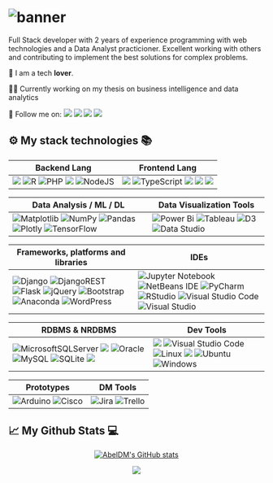 # ![banner](https://lh3.googleusercontent.com/P_ZytiuZDbgG3oG0D1v3kmrjPpLtB0avgL-yWVi23ymEOpjNRQDW4vHFIOzEFqDgt1k9jDYF24qZowI7ADuHYLyPUjXxwIrU8vDbvyFruYVG8c2VhvLkVm17HK4ZZxQUmLx1aVvfuiTQrUzBeLS7dwltAv_G0FUMlp7d4IUVHsR3FqZOjgrkHkjG5uM3oLAq8BFwqFQRRy--2pLwlWssUGimGfFzd-eXI3LH9sI4Gl05UxdXRs0Jp_45b6FfRdT4GskHnuMk7Qt4Rj0yXnnbzjRIrOodyi9-RPktBxHAu-7mQg-UncsgkbR1P1EpURvsywEK_4jRIaXDY47o8KumQvfRN9OD2s5qJERvUUbbRo8cMerRds3Z8scUHyigSoTWmdU8coTCSdd4aVxWTjJ6yP07DOTGujS1ip-49CK5epJ0KXxMz7XgXIyZLjuv-O1wUD7C6HbtPYGyK0EqtBcG4GWuyvl7Yo1WuIrI5-ChBbxrh9uiHIZnQ8JyodHMBBr3tuhF_9tRc9OmCH7UFp9qK3S2YtY_ZwykRdOLyeZwQ5lYJVHdY-MMPOgyvyUuQI83fS9gS5E6vLGv6-UBljk5XgBHApU0gbY7tgOKpAPu9wPfIfjJFNBD6Ag5QbuRQzICQO7sb0DFVC24oOqvkIhkeaS-S8n7bRg-Hq7D3_NTBlb4oMv9jIMpiQAXxaBViKQhJbWOnA6Psm3HoFJgihzVi-N75iYAXEHKhOchUmy0Fwho74Lnvon-jI1dpKtRxxfxU8aO5hKgDQAWx2cU8UZTHJu6Woh0zVvWRB5cqpTiAoOapO2_rFkx2Mu4axbqOKbqwLePH_2kJEnxHryXnONRJsBSs-tkBOWFdjiQTwqs0Dc7yYD0KceCWz2BKusL1sZ1PsE4fa_JMWD5I_9rG3CRqzJY9UEWfGuzC96HNmafLee_diH8KFBl6zu3E9891n04WWHYVZuTGPjXL9Rg0eU=w1920-h428-s-no?authuser=0)

<!-- DESCRIPTION -->
Full Stack developer with 2 years of experience programming with web technologies and a Data Analyst practicioner. Excellent working with others and contributing to implement the best solutions for complex problems.

💚 I am a tech **lover**.

👨‍💻 Currently working on my thesis on business intelligence and data analytics

🚀 Follow me on: 
[<img src="https://img.shields.io/badge/LinkedIn-0077B5?style=for-the-badge&logo=linkedin&logoColor=white" />](https://www.linkedin.com/in/abeldm/)
[<img src= "https://img.shields.io/badge/my_website-000000?style=for-the-badge&logo=About.me&logoColor=white" />](https://abeldm.tk/)
[<img src="https://img.shields.io/badge/WhatsApp-25D366?style=for-the-badge&logo=whatsapp&logoColor=white" />](https://wa.me/51994447715)
[<img src="https://img.shields.io/badge/Gmail-D14836?style=for-the-badge&logo=gmail&logoColor=white" />](mailto:abeldaza1991@gmail.com)

<!--
## 🚀My projects 

_I love to make projects to increase my technical skills and keep learning about new technologies. Here are some of my best projects._

- [Name of the project](#link)

-->
## ⚙ My stack technologies 📚
|Backend Lang|Frontend Lang
|---|---|
|<img src= "https://img.shields.io/badge/Python-FFD43B?style=for-the-badge&logo=python&logoColor=blue" /> ![R](https://img.shields.io/badge/r-%23276DC3.svg?style=for-the-badge&logo=r&logoColor=white) ![PHP](https://img.shields.io/badge/php-%23777BB4.svg?style=for-the-badge&logo=php&logoColor=white) <img src= "https://img.shields.io/badge/Java-red?style=for-the-badge&logo=Java&logoColor=white" /> ![NodeJS](https://img.shields.io/badge/node.js-6DA55F?style=for-the-badge&logo=node.js&logoColor=white) <!-- ![C++](https://img.shields.io/badge/c++-%2300599C.svg?style=for-the-badge&logo=c%2B%2B&logoColor=white) ![Julia](https://img.shields.io/badge/-Julia-9558B2?style=for-the-badge&logo=julia&logoColor=white) ![Android Studio](https://img.shields.io/badge/Android%20Studio-3DDC84.svg?style=for-the-badge&logo=android-studio&logoColor=white) --> |<img src="https://img.shields.io/badge/JavaScript-323330?style=for-the-badge&logo=javascript&logoColor=F7DF1E"/> ![TypeScript](https://img.shields.io/badge/typescript-%23007ACC.svg?style=for-the-badge&logo=typescript&logoColor=white) <img src="https://img.shields.io/badge/HTML5-E34F26?style=for-the-badge&logo=html5&logoColor=white"/> <img src="https://img.shields.io/badge/React-20232A?style=for-the-badge&logo=react&logoColor=61DAFB" /> <img src="https://img.shields.io/badge/CSS3-1572B6?style=for-the-badge&logo=css3&logoColor=white"/> 

|Data Analysis / ML / DL | Data Visualization Tools|
|---|---|
![Matplotlib](https://img.shields.io/badge/Matplotlib-%23333333.svg?style=for-the-badge&logo=Matplotlib&logoColor=black) ![NumPy](https://img.shields.io/badge/numpy-%23013243.svg?style=for-the-badge&logo=numpy&logoColor=white) ![Pandas](https://img.shields.io/badge/pandas-%23150458.svg?style=for-the-badge&logo=pandas&logoColor=white) ![Plotly](https://img.shields.io/badge/Plotly-%233F4F75.svg?style=for-the-badge&logo=plotly&logoColor=white) ![TensorFlow](https://img.shields.io/badge/TensorFlow-%23FF6F00.svg?style=for-the-badge&logo=TensorFlow&logoColor=white) |![Power Bi](https://img.shields.io/badge/power_bi-F2C811?style=for-the-badge&logo=powerbi&logoColor=black) ![Tableau](https://img.shields.io/badge/Tableau-blue?style=for-the-badge&logo=tableau&logoColor=white) ![D3](https://img.shields.io/badge/D3.js-orange?style=for-the-badge&logo=d3.js&logoColor=white) ![Data Studio](https://img.shields.io/badge/Google_Data_Studio-orange?style=for-the-badge&logo=google&logoColor=white)


|Frameworks, platforms and libraries | IDEs|
|---|---|
![Django](https://img.shields.io/badge/django-%23092E20.svg?style=for-the-badge&logo=django&logoColor=white) ![DjangoREST](https://img.shields.io/badge/DJANGO-REST-ff1709?style=for-the-badge&logo=django&logoColor=white&color=ff1709&labelColor=gray) ![Flask](https://img.shields.io/badge/flask-%23000.svg?style=for-the-badge&logo=flask&logoColor=white) ![jQuery](https://img.shields.io/badge/jquery-%230769AD.svg?style=for-the-badge&logo=jquery&logoColor=white) <!--![Laravel](https://img.shields.io/badge/laravel-%23FF2D20.svg?style=for-the-badge&logo=laravel&logoColor=white) ![Angular](https://img.shields.io/badge/angular-%23DD0031.svg?style=for-the-badge&logo=angular&logoColor=white) --> ![Bootstrap](https://img.shields.io/badge/bootstrap-%23563D7C.svg?style=for-the-badge&logo=bootstrap&logoColor=white) ![Anaconda](https://img.shields.io/badge/Anaconda-%2344A833.svg?style=for-the-badge&logo=anaconda&logoColor=white) ![WordPress](https://img.shields.io/badge/WordPress-%23117AC9.svg?style=for-the-badge&logo=WordPress&logoColor=white)| ![Jupyter Notebook](https://img.shields.io/badge/jupyter-%23FA0F00.svg?style=for-the-badge&logo=jupyter&logoColor=white) ![NetBeans IDE](https://img.shields.io/badge/NetBeansIDE-1B6AC6.svg?style=for-the-badge&logo=apache-netbeans-ide&logoColor=white) ![PyCharm](https://img.shields.io/badge/pycharm-143?style=for-the-badge&logo=pycharm&logoColor=black&color=black&labelColor=green) ![RStudio](https://img.shields.io/badge/RStudio-4285F4?style=for-the-badge&logo=rstudio&logoColor=white) ![Visual Studio Code](https://img.shields.io/badge/Visual%20Studio%20Code-0078d7.svg?style=for-the-badge&logo=visual-studio-code&logoColor=white) ![Visual Studio](https://img.shields.io/badge/Visual%20Studio-5C2D91.svg?style=for-the-badge&logo=visual-studio&logoColor=white)

|RDBMS & NRDBMS|Dev Tools|
|---|---|
![MicrosoftSQLServer](https://img.shields.io/badge/SQL%20Server-CC2927?style=for-the-badge&logo=microsoft%20sql%20server&logoColor=white) <img src="https://img.shields.io/badge/Postgresql-316192?style=for-the-badge&logo=postgresql&logoColor=white"/> ![Oracle](https://img.shields.io/badge/Oracle-F80000?style=for-the-badge&logo=oracle&logoColor=white) ![MySQL](https://img.shields.io/badge/mysql-yellow.svg?style=for-the-badge&logo=mysql&logoColor=black) ![SQLite](https://img.shields.io/badge/sqlite-%2307405e.svg?style=for-the-badge&logo=sqlite&logoColor=white) <img src="https://img.shields.io/badge/Mongodb-316132?style=for-the-badge&logo=mongodb&logoColor=white"/>|<img src="https://img.shields.io/badge/GIT-E44C30?style=for-the-badge&logo=git&logoColor=white"/> ![Visual Studio Code](https://img.shields.io/badge/Visual%20Studio%20Code-0078d7.svg?style=for-the-badge&logo=visual-studio-code&logoColor=white) ![Linux](https://img.shields.io/badge/Linux-FCC624?style=for-the-badge&logo=linux&logoColor=black) <img src="https://img.shields.io/badge/Docker-2CA5E0?style=for-the-badge&logo=docker&logoColor=white"/> ![Ubuntu](https://img.shields.io/badge/Ubuntu-E95420?style=for-the-badge&logo=ubuntu&logoColor=white) ![Windows](https://img.shields.io/badge/Windows-0078D6?style=for-the-badge&logo=windows&logoColor=white)

|Prototypes| DM Tools|
|---|---|
![Arduino](https://img.shields.io/badge/-Arduino-00979D?style=for-the-badge&logo=Arduino&logoColor=white) ![Cisco](https://img.shields.io/badge/cisco-%23049fd9.svg?style=for-the-badge&logo=cisco&logoColor=black) |![Jira](https://img.shields.io/badge/jira-%230A0FFF.svg?style=for-the-badge&logo=jira&logoColor=white) ![Trello](https://img.shields.io/badge/Trello-%23026AA7.svg?style=for-the-badge&logo=Trello&logoColor=white)


## 📈 My Github Stats 💻
<div align="center">
 
[![AbelDM's GitHub stats](https://github-readme-stats.vercel.app/api?username=AbelDM&hide_title=true&show_icons=true&include_all_commits=true&disable_animations=true&theme=vue)](https://github.com/AbelDM/github-readme-stats)
</div>
<p align="center">
  <a href="https://hits.seeyoufarm.com"><img src="https://hits.seeyoufarm.com/api/count/incr/badge.svg?url=https%3A%2F%2Fgithub.com%2FAbelDM&count_bg=%green&title_bg=%black&icon=github.svg&icon_color=%23E7E7E7&title=hits&edge_flat=false"/></a>
</p>

<!--
![Adobe Illustrator](https://img.shields.io/badge/adobe%20illustrator-%23FF9A00.svg?style=for-the-badge&logo=adobe%20illustrator&logoColor=white) 
![Adobe InDesign](https://img.shields.io/badge/Adobe%20InDesign-49021F?style=for-the-badge&logo=adobeindesign&logoColor=white)
![Adobe Photoshop](https://img.shields.io/badge/adobe%20photoshop-%2331A8FF.svg?style=for-the-badge&logo=adobe%20photoshop&logoColor=white)
![Adobe Premiere Pro](https://img.shields.io/badge/Adobe%20Premiere%20Pro-9999FF.svg?style=for-the-badge&logo=Adobe%20Premiere%20Pro&logoColor=white)
![Adobe XD](https://img.shields.io/badge/Adobe%20XD-470137?style=for-the-badge&logo=Adobe%20XD&logoColor=#FF61F6)
![Figma](https://img.shields.io/badge/figma-%23F24E1E.svg?style=for-the-badge&logo=figma&logoColor=white)
![Krita](https://img.shields.io/badge/Krita-203759?style=for-the-badge&logo=krita&logoColor=EEF37B)
![FreeCodeCamp](https://img.shields.io/badge/Freecodecamp-%23123.svg?&style=for-the-badge&logo=freecodecamp&logoColor=green)
![Udemy](https://img.shields.io/badge/Udemy-A435F0?style=for-the-badge&logo=Udemy&logoColor=white)
![PayPal](https://img.shields.io/badge/PayPal-00457C?style=for-the-badge&logo=paypal&logoColor=white)
![Patreon](https://img.shields.io/badge/Patreon-F96854?style=for-the-badge&logo=patreon&logoColor=white)
![FastAPI](https://img.shields.io/badge/FastAPI-005571?style=for-the-badge&logo=fastapi)
![Flutter](https://img.shields.io/badge/Flutter-%2302569B.svg?style=for-the-badge&logo=Flutter&logoColor=white)
![Spring](https://img.shields.io/badge/spring-%236DB33F.svg?style=for-the-badge&logo=spring&logoColor=white)
![Vue.js](https://img.shields.io/badge/vuejs-%2335495e.svg?style=for-the-badge&logo=vuedotjs&logoColor=%234FC08D)
![Web3.js](https://img.shields.io/badge/web3.js-F16822?style=for-the-badge&logo=web3.js&logoColor=white)
![AWS](https://img.shields.io/badge/AWS-%23FF9900.svg?style=for-the-badge&logo=amazon-aws&logoColor=white)
-->
